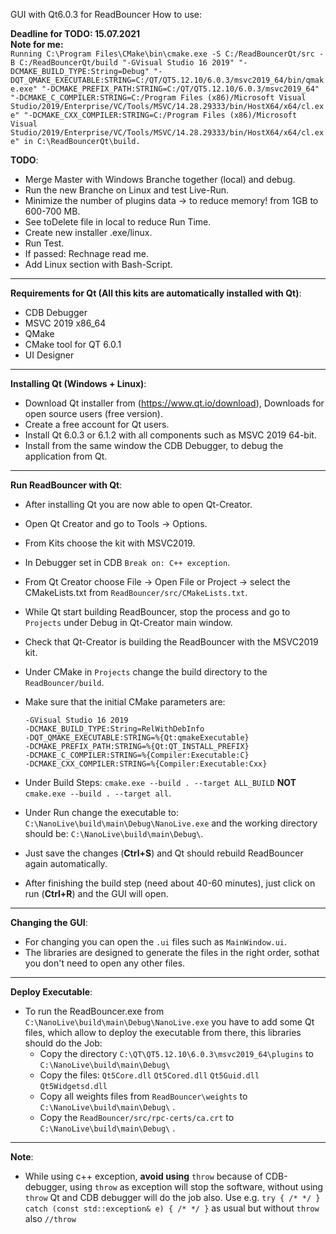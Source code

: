 GUI with Qt6.0.3 for ReadBouncer How to use:

**Deadline for TODO: 15.07.2021**   
**Note for me:**    
`Running C:\Program Files\CMake\bin\cmake.exe -S C:/ReadBouncerQt/src -B C:/ReadBouncerQt/build "-GVisual Studio 16 2019" "-DCMAKE_BUILD_TYPE:String=Debug" "-DQT_QMAKE_EXECUTABLE:STRING=C:/QT/QT5.12.10/6.0.3/msvc2019_64/bin/qmake.exe" "-DCMAKE_PREFIX_PATH:STRING=C:/QT/QT5.12.10/6.0.3/msvc2019_64" "-DCMAKE_C_COMPILER:STRING=C:/Program Files (x86)/Microsoft Visual Studio/2019/Enterprise/VC/Tools/MSVC/14.28.29333/bin/HostX64/x64/cl.exe" "-DCMAKE_CXX_COMPILER:STRING=C:/Program Files (x86)/Microsoft Visual Studio/2019/Enterprise/VC/Tools/MSVC/14.28.29333/bin/HostX64/x64/cl.exe" in C:\ReadBouncerQt\build.`

**TODO**:
* Merge Master with Windows Branche together (local) and debug. 
* Run the new Branche on Linux and test Live-Run.
* Minimize the number of plugins data -> to reduce memory! from 1GB to 600-700 MB.
* See toDelete file in local to reduce Run Time.
* Create new installer .exe/linux.
* Run Test.
* If passed: Rechnage read me.
* Add Linux section with Bash-Script.
-------------------------------------------------------------------------------------------------------------------------
**Requirements for Qt (All this kits are automatically installed with Qt)**: 

* CDB Debugger 
* MSVC 2019  x86_64
* QMake 
* CMake tool for QT 6.0.1
* UI Designer 

-------------------------------------------------------------------------------------------------------------------------
**Installing Qt (Windows + Linux)**: 
* Download Qt installer from (https://www.qt.io/download), Downloads for open source users (free version).
* Create a free account for Qt users. 
* Install Qt 6.0.3 or 6.1.2 with all components such as MSVC 2019 64-bit. 
* Install from the same window the CDB Debugger, to debug the application from Qt. 
-------------------------------------------------------------------------------------------------------------------------
**Run ReadBouncer with Qt**:
* After installing Qt you are now able to open Qt-Creator. 
* Open Qt Creator and go to Tools -> Options.
* From Kits choose the kit with MSVC2019. 
* In Debugger set in CDB `Break on: C++ exception`.
* From Qt Creator choose File -> Open File or Project -> select the CMakeLists.txt from `ReadBouncer/src/CMakeLists.txt`.
* While Qt start building ReadBouncer, stop the process and go to `Projects` under Debug in Qt-Creator main window. 
* Check that Qt-Creator is building the ReadBouncer with the MSVC2019 kit. 
* Under CMake in `Projects` change the build directory to the `ReadBouncer/build`.
* Make sure that the initial CMake parameters are:  
   
  `-GVisual Studio 16 2019`  
  `-DCMAKE_BUILD_TYPE:String=RelWithDebInfo`  
  `-DQT_QMAKE_EXECUTABLE:STRING=%{Qt:qmakeExecutable}`   
  `-DCMAKE_PREFIX_PATH:STRING=%{Qt:QT_INSTALL_PREFIX}`  
  `-DCMAKE_C_COMPILER:STRING=%{Compiler:Executable:C}`  
  `-DCMAKE_CXX_COMPILER:STRING=%{Compiler:Executable:Cxx}`  
   
* Under Build Steps: `cmake.exe --build . --target ALL_BUILD`  **NOT**  `cmake.exe --build . --target all`.
* Under Run change the executable to: `C:\NanoLive\build\main\Debug\NanoLive.exe` and the working directory should be: `C:\NanoLive\build\main\Debug\`.
* Just save the changes (**Ctrl+S**) and Qt should rebuild ReadBouncer again automatically.
* After finishing the build step (need about 40-60 minutes), just click on run (**Ctrl+R**) and the GUI will open.  
-------------------------------------------------------------------------------------------------------------------------
**Changing the GUI**:
* For changing you can open the `.ui` files such as `MainWindow.ui`.
* The libraries are designed to generate the files in the right order, sothat you don't need to open any other files.  
-------------------------------------------------------------------------------------------------------------------------
**Deploy Executable**:
* To run the ReadBouncer.exe from `C:\NanoLive\build\main\Debug\NanoLive.exe` you have to add some Qt files, which allow to deploy the executable from there, this libraries should do the Job:   
  - Copy the directory `C:\QT\QT5.12.10\6.0.3\msvc2019_64\plugins` to `C:\NanoLive\build\main\Debug\`      
  - Copy the files: `Qt5Core.dll` `Qt5Cored.dll` `Qt5Guid.dll` `Qt5Widgetsd.dll`   
  - Copy all weights files from `ReadBouncer\weights` to  `C:\NanoLive\build\main\Debug\` .   
  - Copy the `ReadBouncer/src/rpc-certs/ca.crt` to `C:\NanoLive\build\main\Debug\` .    
-------------------------------------------------------------------------------------------------------------------------
**Note**:
* While using c++ exception, **avoid using** `throw` because of CDB-debugger, using `throw` as exception will stop the software, without using `throw` Qt and CDB debugger will do the job also. Use  e.g. `try { /* */ } catch (const std::exception& e) { /* */ }` as usual but without `throw` also `//throw`
